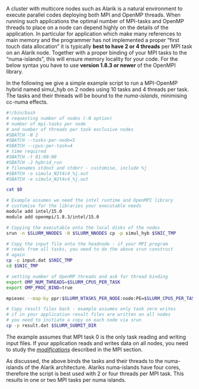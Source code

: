 A cluster with multicore nodes such as Alarik is a natural environment
to execute parallel codes deploying both MPI and OpenMP threads. When
running such applications the optimal number of MPI-tasks and OpenMP
threads to place on a node can depend highly on the details of the
application. In particular for application which make many references to
main memory and the programmer has not implemented a proper “first touch
data allocation” it is typically **best to have 2 or 4 threads** per MPI
task on an Alarik node. Together with a proper binding of your MPI tasks
to the “numa-islands”, this will ensure memory locality for your code.
For the below syntax you have to use **version 1.8.3 or newer** of the
OpenMPI library.

In the following we give a simple example script to run a MPI-OpenMP
hybrid named simul_hyb on 2 nodes using 10 tasks and 4 threads per task.
The tasks and their threads will be bound to the *numa-islands*,
minimising cc-numa effects.

```bash
#!/bin/bash
# requesting number of nodes (-N option)
# number of mpi-tasks per node
# and number of threads per task exclusive nodes
#SBATCH -N 2
#SBATCH --tasks-per-node=5
#SBATCH --cpus-per-task=4
# time required
#SBATCH -t 01:00:00
#SBATCH -J hybrid_run
# filenames stdout and stderr - customise, include %j
#SBATCH -o simula_N2t4c4_%j.out
#SBATCH -e simula_N2t4c4_%j.out

cat $0

# Example assumes we need the intel runtime and OpenMPI library
# customise for the libraries your executable needs
module add intel/15.0
module add openmpi/1.8.3/intel/15.0

# Copying the executable onto the local disks of the nodes
srun -n $SLURM_NNODES -N $SLURM_NNODES cp -p simul_hyb $SNIC_TMP

# Copy the input file onto the headnode - if your MPI program
# reads from all tasks, you need to do the above srun construct
# again
cp -p input.dat $SNIC_TMP
cd $SNIC_TMP

# setting number of OpenMP threads and ask for thread binding
export OMP_NUM_THREADS=$SLURM_CPUS_PER_TASK
export OMP_PROC_BIND=true

mpiexec --map-by ppr:$SLURM_NTASKS_PER_NODE:node:PE=$SLURM_CPUS_PER_TASK simul_hyb

# Copy result files back - example assumes only task zero writes
# if in your application result files are written on all nodes
# you need to initiate a copy on each node via srun
cp -p result.dat $SLURM_SUBMIT_DIR
```

The example assumes that MPI task 0 is the only task reading and writing
input files. If your application reads and writes data on all nodes, you
need to study the [*modifications*](#id.hpgejkt8dzry) described in the
MPI section.

As discussed, the above binds the tasks and their threads to the
numa-islands of the Alarik architecture. Alariks numa-islands have four
cores, therefore the script is best used with 2 or four threads per MPI
task. This results in one or two MPI tasks per numa islands.